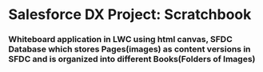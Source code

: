 # Salesforce DX Project: Scratchbook

### Whiteboard application in LWC using html canvas, SFDC Database which stores Pages(images) as content versions in SFDC and is organized into different Books(Folders of Images)

